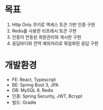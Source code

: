 # 목표
<ol>
  <li>Http Only 쿠키로 액세스 토큰 기반 인증 구현</li>
  <li>Redis를 사용한 리프레시 토큰 구현</li>
  <li>인증이 연동된 회원관리와 게시판 구현</li>
  <li>응답바디와 전역 예외처리로 획일화된 응답 구현</li>
</ol>

# 개발환경
<ul>
  <li>FE: React, Typescript</li>
  <li>BE: Spring Boot 3, JPA</li>
  <li>DB: MySQL 8, Redis</li>
  <li>인증: Spring Security, JWT, Bcrypt</li>
  <li>빌드: Gradle</li>
</ul>
